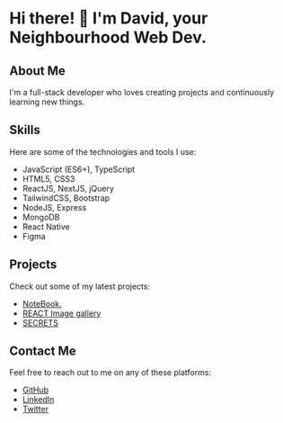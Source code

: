 # Hi there! 👋 I'm David, your Neighbourhood Web Dev.

## About Me
I'm a full-stack developer who loves creating projects and continuously learning new things.

## Skills
Here are some of the technologies and tools I use:

- JavaScript (ES6+), TypeScript
- HTML5, CSS3
- ReactJS, NextJS, jQuery
- TailwindCSS, Bootstrap
- NodeJS, Express
- MongoDB
- React Native
- Figma

## Projects
Check out some of my latest projects:

- [NoteBook.](https://notebook-nglu.onrender.com)
- [REACT Image gallery](https://aesthetic-boba-50acb6.netlify.app)
- [SECRETS](https://secret-fkvw.onrender.com)


## Contact Me
Feel free to reach out to me on any of these platforms:

- [GitHub](https://github.com/NwobiaDavid)
- [LinkedIn](https://www.linkedin.com/in/nwobia-david-a17693237/)
- [Twitter](https://twitter.com/david_nwobia)
